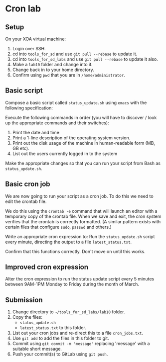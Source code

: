 # Cron lab

## Setup

On your XOA virtual machine:

1. Login over SSH.
2. cd into `tools_for_sd` and use `git pull --rebase` to update it.
3. cd into `tools_for_sd_labs` and use `git pull --rebase` to update it also.
4. Make a `lab10` folder and change into it.
5. Change back in to your home directory.
6. Confirm using `pwd` that you are in `/home/administrator`.


## Basic script

Compose a basic script called `status_update.sh` using `emacs` with the following specification:

Execute the following commands in order (you will have to discover / look up the appropriate commands and their switches):

1. Print the date and time
2. Print a 1-line description of the operating system version. 
3. Print out the disk usage of the machine in human-readable form (MB, GB etc).
4. List out the users currently logged in to the system

Make the appropriate changes so that you can run your script from Bash as `status_update.sh`. 


## Basic cron job

We are now going to run your script as a cron job.
To do this we need to edit the crontab file.

We do this using the `crontab -e` command that will launch an editor with a temporary copy of the crontab file.
When we save and exit, the cron system verifies that the crontab is correctly formatted.
(A similar pattern exists with certain files that configure `sudo`, `passwd` and others.)

Write an appropriate cron expression to:
Run the `status_update.sh` script every minute, directing the output to a file `latest_status.txt`.

Confirm that this functions correctly.
Don't move on until this works.


## Improved cron expression

Alter the cron expression to run the status update script every 5 minutes between 9AM-1PM Monday to Friday during the month of March.


## Submission

1. Change directory to `~/tools_for_sd_labs/lab10` folder.
2. Copy the files:
   - `status_update.sh`
   - `latest_status.txt`
   to this folder.
3. List out your cron jobs and re-direct this to a file `cron_jobs.txt`. 
4. Use `git add` to add the files in this folder to git.
5. Commit using `git commit -m 'message'` replacing 'message' with a suitable short message.
6. Push your commit(s) to GitLab using `git push`.

